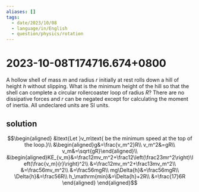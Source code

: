 ```yaml
---
aliases: []
tags:
  - date/2023/10/08
  - language/in/English
  - question/physics/rotation
---
```


# 2023-10-08T174716.674+0800

A hollow shell of mass $m$ and radius $r$ initially at rest rolls down a hill of height $h$ without slipping. What is the minimum height of the hill so that the shell can complete a circular rollercoaster loop of radius $R$? There are no dissipative forces and $r$ can be negated except for calculating the moment of inertia. All undeclared units are SI units.

## solution

$$\begin{aligned}
&\text{Let }v_m\text{ be the minimum speed at the top of the loop.}\\
&\begin{aligned}g&=\frac{v_m^2}R\\
v_m^2&=gR\\
v_m&=\sqrt{gR}\end{aligned}\\
&\begin{aligned}KE_{v_m}&=\frac12mv_m^2+\frac12\left(\frac23mr^2\right)\left(\frac{v_m}{r}\right)^2\\
&=\frac12mv_m^2+\frac13mv_m^2\\
&=\frac56mv_m^2\\
&=\frac56mgR\\
mg\Delta{h}&=\frac56mgR\\
\Delta{h}&=\frac56R\\
h_\mathrm{min}&=\Delta{h}+2R\\
&=\frac{17}6R
\end{aligned}
\end{aligned}$$
